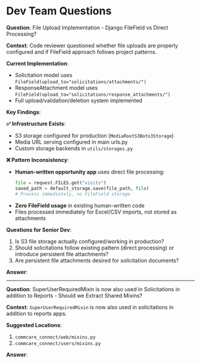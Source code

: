 # Dev Team Questions

**Question**: File Upload Implementation - Django FileField vs Direct Processing?

**Context**: Code reviewer questioned whether file uploads are properly configured and if FileField approach follows project patterns.

**Current Implementation**:

- Solicitation model uses `FileField(upload_to="solicitations/attachments/")`
- ResponseAttachment model uses `FileField(upload_to="solicitations/response_attachments/")`
- Full upload/validation/deletion system implemented

**Key Findings**:

**✅ Infrastructure Exists**:

- S3 storage configured for production (`MediaRootS3Boto3Storage`)
- Media URL serving configured in main urls.py
- Custom storage backends in `utils/storages.py`

**❌ Pattern Inconsistency**:

- **Human-written opportunity app** uses direct file processing:
  ```python
  file = request.FILES.get("visits")
  saved_path = default_storage.save(file_path, file)
  # Process immediately, no FileField storage
  ```
- **Zero FileField usage** in existing human-written code
- Files processed immediately for Excel/CSV imports, not stored as attachments

**Questions for Senior Dev**:

1. Is S3 file storage actually configured/working in production?
2. Should solicitations follow existing pattern (direct processing) or introduce persistent file attachments?
3. Are persistent file attachments desired for solicitation documents?

**Answer**:

---

**Question**: SuperUserRequiredMixin is now also used in Solicitations in addition to Reports - Should we Extract Shared Mixins?

**Context**: `SuperUserRequiredMixin` is now also used in solicitations in addition to reports apps.

**Suggested Locations**:

1. `commcare_connect/web/mixins.py`
2. `commcare_connect/users/mixins.py`

**Answer**:
